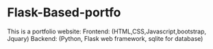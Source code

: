 # Flask-Based-portfo
This is a portfolio website:
Frontend: (HTML,CSS,Javascript,bootstrap, Jquary)
Backend: (Python, Flask web framework, sqlite for database)
